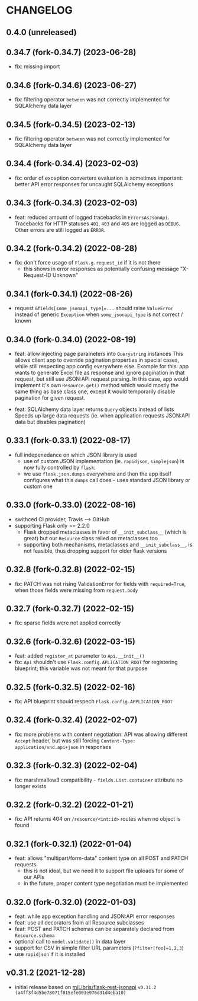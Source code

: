 # CHANGELOG

## 0.4.0 (unreleased)

## 0.34.7 (fork-0.34.7) (2023-06-28)

- fix: missing import

## 0.34.6 (fork-0.34.6) (2023-06-27)

- fix: filtering operator `between` was not correctly implemented for SQLAlchemy
  data layer

## 0.34.5 (fork-0.34.5) (2023-02-13)

- fix: filtering operator `between` was not correctly implemented for SQLAlchemy
  data layer

## 0.34.4 (fork-0.34.4) (2023-02-03)

- fix: order of exception converters evaluation is sometimes important: better API error
  responses for uncaught SQLAlchemy exceptions

## 0.34.3 (fork-0.34.3) (2023-02-03)

- feat: reduced amount of logged tracebacks in `ErrorsAsJsonApi`.
  Tracebacks for HTTP statuses `401`, `403` and `405` are logged as `DEBUG`. Other
  errors are still logged as `ERROR`.

## 0.34.2 (fork-0.34.2) (2022-08-28)

- fix: don't force usage of `Flask.g.request_id` if it is not there
  - this shows in error responses as potentially confusing message "X-Request-ID Unknown"

## 0.34.1 (fork-0.34.1) (2022-08-26)

- request `&fields[some_jsonapi_type]=...` should raise `ValueError` instead of generic
  `Exception` when `some_jsonapi_type` is not correct / known

## 0.34.0 (fork-0.34.0) (2022-08-19)

- feat: allow injecting page parameters into `Querystring` instances
  This allows client app to override pagination properties in special cases, while still
  respecting app config everywhere else.
  Example for this: app wants to generate Excel file as response and ignore pagination
  in that request, but still use JSON:API request parsing. In this case, app would
  implement it's own `Resource.get()` method which would mostly the same thing as base
  class one, except it would temporarily disable pagination for given request.

- feat: SQLAlchemy data layer returns `Query` objects instead of lists
  Speeds up large data requests (ie. when application requests JSON:API data but
  disables pagination)

## 0.33.1 (fork-0.33.1) (2022-08-17)

- full indepenedance on which JSON library is used
  - use of custom JSON implementation (ie. `rapidjson`, `simplejson`) is now fully
    controlled by `flask`:
  - we use `flask.json.dumps` everywhere and then the app itself configures what this
    `dumps` call does - uses standard JSON library or custom one

## 0.33.0 (fork-0.33.0) (2022-08-16)

- swithced CI provider, Travis --> GitHub
- supporting Flask only >= 2.2.0
  - Flask dropped metaclasses in favor of `__init_subclass__` (which is great) but
    our `Resource` class relied on metaclasses too
  - supporting both mechanisms, metaclasses and `__init_subclass__`, is not feasible,
    thus dropping support for older flask versions

## 0.32.8 (fork-0.32.8) (2022-02-15)

- fix: PATCH was not rising ValidationError for fields with `required=True`, when those
  fields were missing from `request.body`

## 0.32.7 (fork-0.32.7) (2022-02-15)

- fix: sparse fields were not applied correctly

## 0.32.6 (fork-0.32.6) (2022-03-15)

- feat: added `register_at` parameter to `Api.__init__()`
- fix: `Api` shouldn't use `Flask.config.APLICATION_ROOT` for registering blueprint;
  this variable was not meant for that purpose

## 0.32.5 (fork-0.32.5) (2022-02-16)

- fix: API blueprint should respech `Flask.config.APPLICATION_ROOT`

## 0.32.4 (fork-0.32.4) (2022-02-07)

- fix: more problems with content negotiation: API was allowing different `Accept`
  header, but was still forcing `Content-Type: application/vnd.api+json` in responses

## 0.32.3 (fork-0.32.3) (2022-02-04)

- fix: marshmallow3 compatibility - `fields.List.container` attribute no longer exists

## 0.32.2 (fork-0.32.2) (2022-01-21)

- fix: API returns 404 on `/resource/<int:id>` routes when no object is found

## 0.32.1 (fork-0.32.1) (2022-01-04)

- feat: allows "multipart/form-data" content type on all POST and PATCH requests
  - this is not ideal, but we need it to support file uploads for some of our APIs
  - in the future, proper content type negotiation must be implemented

## 0.32.0 (fork-0.32.0) (2022-01-03)

- feat: while app exception handling and JSON:API error responses
- feat: use all decorators from all Resource subclasses
- feat: POST and PATCH schemas can be separately declared from `Resource.schema`
- optional call to `model.validate()` in data layer
- support for CSV in simple filter URL parameters (`?filter[foo]=1,2,3`)
- use `rapidjson` if it is installed

## v0.31.2 (2021-12-28)

- initial release based on
  [miLibris/flask-rest-jsonapi](https://github.com/miLibris/flask-rest-jsonapi) `v0.31.2
  (a4ff3f4d5be78071f015efe003e976d31d4eba10)`
